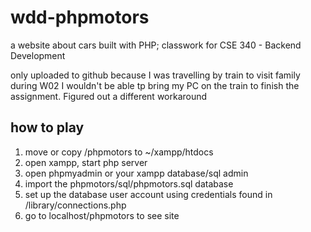 # wdd-phpmotors
a website about cars built with PHP; classwork for CSE 340 - Backend Development

only uploaded to github because I was travelling by train to visit family during W02 I wouldn't be able tp bring my PC on the train to finish the assignment. Figured out a different workaround

## how to play
1. move or copy /phpmotors to ~/xampp/htdocs
2. open xampp, start php server
3. open phpmyadmin or your xampp database/sql admin
4. import the phpmotors/sql/phpmotors.sql database
5. set up the database user account using credentials found in /library/connections.php
6. go to localhost/phpmotors to see site
